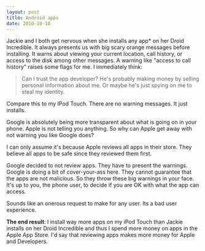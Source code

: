 ```yaml
---
layout: post
title: Android apps
date: 2010-10-10
---
```


Jackie and I both get nervous when she installs any app* on her Droid Incredible.  It always presents us with big scary orange messages before installing.  It warns about viewing your current location, call history, or access to the disk among other messages.  A warning like "access to call history" raises some flags for me.  I immediately think:

> Can I trust the app developer?   He's probably making money by selling personal information about me.  Or maybe he's just spying on me to steal my identity.

Compare this to my IPod Touch.  There are no warning messages.  It just installs.

Google is absolutely being more transparent about what is going on in your phone.  Apple is not telling you anything.  So why can Apple get away with not warning you like Google does?

I can only assume it's because Apple reviews all apps in their store.  They believe all apps to be safe since they reviewed them first.

Google decided to not review apps.  They have to present the warnings.  Google is doing a bit of cover-your-ass here.  They cannot guarantee that the apps are not malicious.  So they throw these big warnings in your face.  It's up to you, the phone user, to decide if you are OK with what the app can access.

Sounds like an onerous request to make for any user.  Its a bad user experience.

**The end result**: I install way more apps on my iPod Touch than Jackie installs on her Droid Incredible and thus I spend more money on apps in the Apple App Store.  I'd say that reviewing apps makes more money for Apple and Developers.